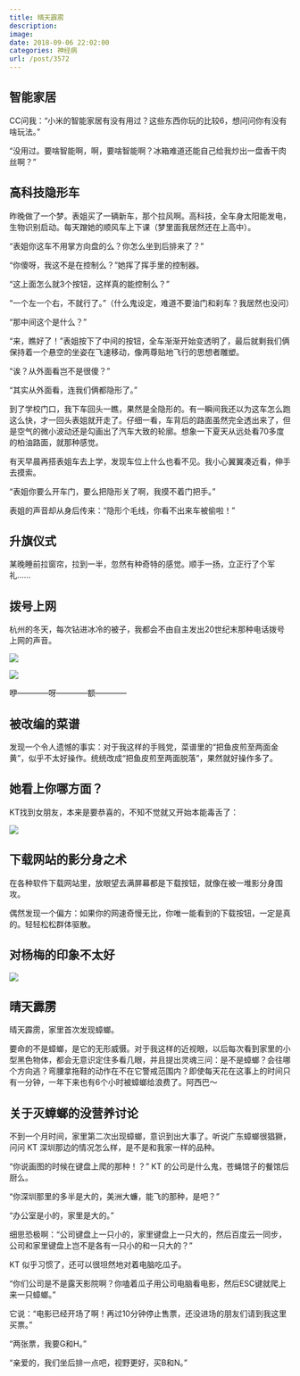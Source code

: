 ```yaml
---
title: 晴天霹雳
description: 
image: 
date: 2018-09-06 22:02:00
categories: 神经病
url: /post/3572
---
```


## 智能家居

CC问我：“小米的智能家居有没有用过？这些东西你玩的比较6，想问问你有没有啥玩法。”

“没用过。要啥智能啊，啊，要啥智能啊？冰箱难道还能自己给我炒出一盘香干肉丝啊？”

## 高科技隐形车

昨晚做了一个梦。表姐买了一辆新车，那个拉风啊。高科技，全车身太阳能发电，生物识别启动。每天蹭她的顺风车上下课（梦里面我居然还在上高中）。

“表姐你这车不用掌方向盘的么？你怎么坐到后排来了？”

“你傻呀，我这不是在控制么？”她挥了挥手里的控制器。

“这上面怎么就3个按钮，这样真的能控制么？”

“一个左一个右，不就行了。”（什么鬼设定，难道不要油门和刹车？我居然也没问）

“那中间这个是什么？”

“来，瞧好了！”表姐按下了中间的按钮，全车渐渐开始变透明了，最后就剩我们俩保持着一个悬空的坐姿在飞速移动，像两尊贴地飞行的思想者雕塑。

“诶？从外面看岂不是很傻？”

“其实从外面看，连我们俩都隐形了。”

到了学校门口，我下车回头一瞧，果然是全隐形的。有一瞬间我还以为这车怎么跑这么快，才一回头表姐就开走了。仔细一看，车背后的路面虽然完全透出来了，但是空气的微小波动还是勾画出了汽车大致的轮廓。想象一下夏天从远处看70多度的柏油路面，就那种感觉。

有天早晨再搭表姐车去上学，发现车位上什么也看不见。我小心翼翼凑近看，伸手去摸索。

“表姐你要么开车门，要么把隐形关了啊，我摸不着门把手。”

表姐的声音却从身后传来：“隐形个毛线，你看不出来车被偷啦！”

## 升旗仪式

某晚睡前拉窗帘，拉到一半，忽然有种奇特的感觉。顺手一扬，立正行了个军礼……

## 拨号上网

杭州的冬天，每次钻进冰冷的被子，我都会不由自主发出20世纪末那种电话拨号上网的声音。

![](https://cdn.victor42.work/posts/2018-09/09-06/IMG_2574.PNG)

![](https://cdn.victor42.work/posts/2018-09/09-06/IMG_2578.gif)

咿————呀————额————

## 被改编的菜谱

发现一个令人遗憾的事实：对于我这样的手贱党，菜谱里的“把鱼皮煎至两面金黄”，似乎不太好操作。统统改成“把鱼皮煎至两面脱落”，果然就好操作多了。

## 她看上你哪方面？

KT找到女朋友，本来是要恭喜的，不知不觉就又开始本能毒舌了：

![](https://cdn.victor42.work/posts/2018-09/09-06/IMG_2730.JPG)

## 下载网站的影分身之术

在各种软件下载网站里，放眼望去满屏幕都是下载按钮，就像在被一堆影分身围攻。

偶然发现一个偏方：如果你的网速奇慢无比，你唯一能看到的下载按钮，一定是真的。轻轻松松群体驱散。

## 对杨梅的印象不太好

![](https://cdn.victor42.work/posts/2018-09/09-06/7E37000F-1A2D-4E61-A867-5ADC3083A4BA.png)

## 晴天霹雳

晴天霹雳，家里首次发现蟑螂。

要命的不是蟑螂，是它的无形威慑。对于我这样的近视眼，以后每次看到家里的小型黑色物体，都会无意识定住多看几眼，并且提出灵魂三问：是不是蟑螂？会往哪个方向逃？弯腰拿拖鞋的动作在不在它警戒范围内？即使每天花在这事上的时间只有一分钟，一年下来也有6个小时被蟑螂给浪费了。阿西巴～

## 关于灭蟑螂的没营养讨论

不到一个月时间，家里第二次出现蟑螂，意识到出大事了。听说广东蟑螂很猖獗，问问 KT 深圳那边的情况怎么样，是不是和我家一样的品种。

“你说画图的时候在键盘上爬的那种！？” KT 的公司是什么鬼，苍蝇馆子的餐馆后厨么。

“你深圳那里的多半是大的，美洲大蠊，能飞的那种，是吧？”

“办公室是小的，家里是大的。”

细思恐极啊：“公司键盘上一只小的，家里键盘上一只大的，然后百度云一同步，公司和家里键盘上岂不是各有一只小的和一只大的？”

KT 似乎习惯了，还可以很坦然地对着电脑吃瓜子。

“你们公司是不是露天影院啊？你嗑着瓜子用公司电脑看电影，然后ESC键就爬上来一只蟑螂。”

它说：“电影已经开场了啊！再过10分钟停止售票，还没进场的朋友们请到我这里买票。”

“两张票，我要G和H。”

“亲爱的，我们坐后排一点吧，视野更好，买B和N。”
